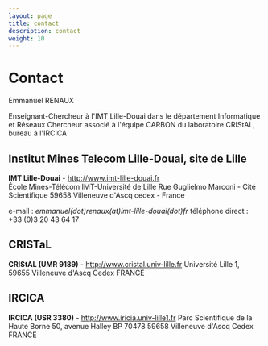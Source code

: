 ```yaml
---
layout: page
title: contact
description: contact
weight: 10
---
```



# Contact
Emmanuel RENAUX

Enseignant-Chercheur à l'IMT Lille-Douai dans le département Informatique et Réseaux
Chercheur associé à l'équipe CARBON du laboratoire CRIStAL, bureau à l'IRCICA

## Institut Mines Telecom Lille-Douai, site de Lille 
**IMT Lille-Douai** - http://www.imt-lille-douai.fr    
École Mines-Télécom IMT-Université de Lille
Rue Guglielmo Marconi - Cité Scientifique
59658 Villeneuve d'Ascq cedex - France
 
e-mail : *emmanuel(dot)renaux(at)imt-lille-douai(dot)fr*
téléphone direct : +33 (0)3 20 43 64 17  

## CRISTaL
**CRIStAL (UMR 9189)** - http://www.cristal.univ-lille.fr 
Université Lille 1, 
59655 Villeneuve d'Ascq Cedex 
FRANCE

## IRCICA
**IRCICA (USR 3380)** - http://www.iricia.univ-lille1.fr 
Parc Scientifique de la Haute Borne 
50, avenue Halley 
BP 70478 
59658 Villeneuve d'Ascq Cedex 
FRANCE

